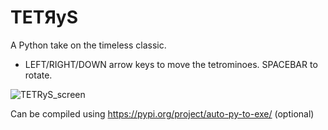 # TETЯyS

A Python take on the timeless classic.

* LEFT/RIGHT/DOWN arrow keys to move the tetrominoes. SPACEBAR to rotate.

![TETRyS_screen](https://user-images.githubusercontent.com/40068213/194869173-b6db98ad-c873-470d-b49b-8ab8db67fa56.jpg)


Can be compiled using https://pypi.org/project/auto-py-to-exe/ (optional)
